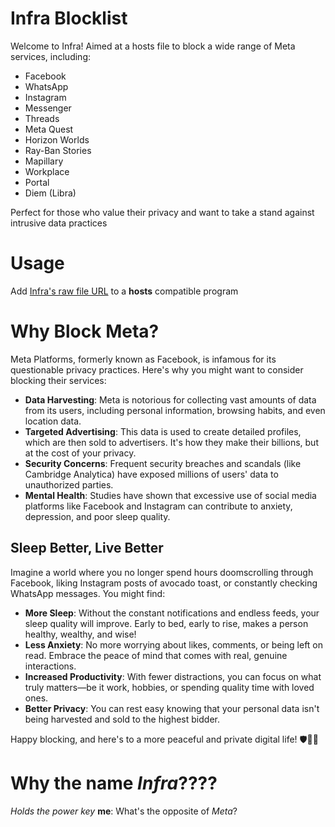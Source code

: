 # Infra Blocklist

Welcome to Infra! Aimed at a hosts file to block a wide range of Meta services, including:

- Facebook
- WhatsApp
- Instagram
- Messenger
- Threads
- Meta Quest
- Horizon Worlds
- Ray-Ban Stories
- Mapillary
- Workplace
- Portal
- Diem (Libra)

Perfect for those who value their privacy and want to take a stand against intrusive data practices

# Usage

Add [Infra's raw file URL](https://raw.githubusercontent.com/DestroyerBDT/Infra/refs/heads/main/Infra.txt) to a **hosts** compatible program

# Why Block Meta?

Meta Platforms, formerly known as Facebook, is infamous for its questionable privacy practices. Here's why you might want to consider blocking their services:

- **Data Harvesting**: Meta is notorious for collecting vast amounts of data from its users, including personal information, browsing habits, and even location data.
- **Targeted Advertising**: This data is used to create detailed profiles, which are then sold to advertisers. It's how they make their billions, but at the cost of your privacy.
- **Security Concerns**: Frequent security breaches and scandals (like Cambridge Analytica) have exposed millions of users' data to unauthorized parties.
- **Mental Health**: Studies have shown that excessive use of social media platforms like Facebook and Instagram can contribute to anxiety, depression, and poor sleep quality.

## Sleep Better, Live Better

Imagine a world where you no longer spend hours doomscrolling through Facebook, liking Instagram posts of avocado toast, or constantly checking WhatsApp messages. You might find:

- **More Sleep**: Without the constant notifications and endless feeds, your sleep quality will improve. Early to bed, early to rise, makes a person healthy, wealthy, and wise!
- **Less Anxiety**: No more worrying about likes, comments, or being left on read. Embrace the peace of mind that comes with real, genuine interactions.
- **Increased Productivity**: With fewer distractions, you can focus on what truly matters—be it work, hobbies, or spending quality time with loved ones.
- **Better Privacy**: You can rest easy knowing that your personal data isn't being harvested and sold to the highest bidder.

Happy blocking, and here's to a more peaceful and private digital life! 🛡️🚫📱

# Why the name *Infra*????

*Holds the power key*
**me**: What's the opposite of *Meta*?